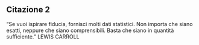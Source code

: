 ## Citazione 2

“Se vuoi ispirare fiducia, fornisci molti dati statistici. Non importa che siano esatti, neppure che siano comprensibili. Basta che siano in quantità sufficiente.”
LEWIS CARROLL